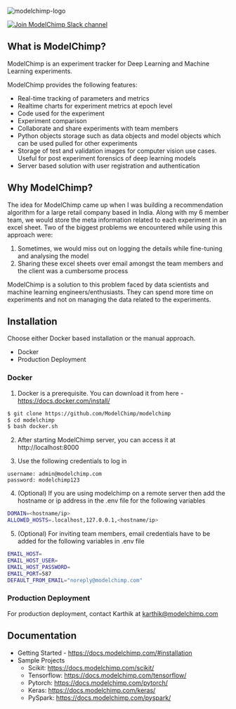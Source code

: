 ![modelchimp-logo](https://docs.modelchimp.com/logo.png)

[![Join ModelChimp Slack channel](https://i.imgur.com/V7jxjak.png)](https://join.slack.com/t/modelchimp/shared_invite/enQtNDcyNzU0MTQ2MzU0LTYxNDFjZWIwOTE0NjFkMGVlOGQ5YTZhYWQ2MWE1YWVmMDVhMDQ5MmZlYTU0N2UxMWYxYzE0Nzc2NGZlN2FiN2Q)

## What is ModelChimp?
ModelChimp is an experiment tracker for Deep Learning and Machine Learning experiments.

ModelChimp provides the following features:
- Real-time tracking of parameters and metrics
- Realtime charts for experiment metrics at epoch level
- Code used for the experiment
- Experiment comparison
- Collaborate and share experiments with team members
- Python objects storage such as data objects and model objects which can be used pulled for other experiments
- Storage of test and validation images for computer vision use cases. Useful for post experiment forensics of deep learning models
- Server based solution with user registration and authentication


## Why ModelChimp?
The idea for ModelChimp came up when I was building a recommendation algorithm for a large retail company based in India. Along with my 6 member team, we would store the meta information related to each experiment in an excel sheet. Two of the biggest problems we encountered while using this approach were:
1. Sometimes, we would miss out on logging the details while fine-tuning and analysing the model
2. Sharing these excel sheets over email amongst the team members and the client was a cumbersome process

ModelChimp is a solution to this problem faced by data scientists and machine learning engineers/enthusiasts. They can spend more time on experiments and not on managing the data related to the experiments.

## Installation
Choose either Docker based installation or the manual approach.

- Docker
- Production Deployment

### Docker
1. Docker is a prerequisite. You can download it from here - https://docs.docker.com/install/

```sh
$ git clone https://github.com/ModelChimp/modelchimp
$ cd modelchimp
$ bash docker.sh
```

2. After starting ModelChimp server, you can access it at http://localhost:8000

3. Use the following credentials to log in

```
username: admin@modelchimp.com
password: modelchimp123
```

4. (Optional) If you are using modelchimp on a remote server then add the hostname or ip address in the .env file for the following variables

```sh
DOMAIN=<hostname/ip>
ALLOWED_HOSTS=.localhost,127.0.0.1,<hostname/ip>
```

5. (Optional) For inviting team members, email credentials have to be added for the following variables in .env file

```sh
EMAIL_HOST=
EMAIL_HOST_USER=
EMAIL_HOST_PASSWORD=
EMAIL_PORT=587
DEFAULT_FROM_EMAIL="noreply@modelchimp.com"
```


### Production Deployment
For production deployment, contact Karthik at  karthik@modelchimp.com

## Documentation
- Getting Started - https://docs.modelchimp.com/#installation
- Sample Projects
  - Scikit: https://docs.modelchimp.com/scikit/
  - Tensorflow: https://docs.modelchimp.com/tensorflow/
  - Pytorch: https://docs.modelchimp.com/pytorch/
  - Keras: https://docs.modelchimp.com/keras/
  - PySpark: https://docs.modelchimp.com/pyspark/
